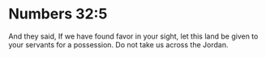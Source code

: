# Numbers 32:5

And they said, If we have found favor in your sight, let this land be given to your servants for a possession. Do not take us across the Jordan.

